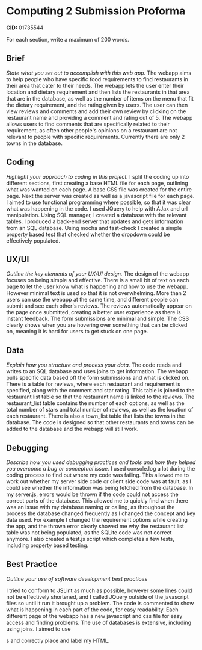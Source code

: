 # Computing 2 Submission Proforma

**CID:** 01735544

For each section, write a maximum of 200 words.

## Brief
*State what you set out to accomplish with this web app.*
The webapp aims to help people who have specific food requirements to find restaurants in their area that cater to their needs.
The webapp lets the user enter their location and dietary requirement and then lists the restaurants in that area that are in the database, as well as the number of items on the menu that fit the dietary requirement, and the rating given by users. The user can then view reviews and comments and add their own review by clicking on the restaurant name and providing a comment and rating out of 5. The webapp allows users to find comments that are specifically related to their requirement, as often other people's opinions on a restaurant are not relevant to people with specific requirements. Currently there are only 2 towns in the database.

## Coding
*Highlight your approach to coding in this project.*
I split the coding up into different sections, first creating a base HTML file for each page, outlining what was wanted on each page. A base CSS file was created for the entire page. Next the server was created as well as a javascript file for each page. I aimed to use functional programming where possible, so that it was clear what was happening in the code. I used JQuery to help with AJax and url manipulation. Using SQL manager, I created a database with the relevant tables. I produced a back-end server that updates and gets information from an SQL database. Using mocha and fast-check I created a simple property based test that checked whether the dropdown could be effectively populated.

## UX/UI
*Outline the key elements of your UX/UI design.*
The design of the webapp focuses on being simple and effective. There is a small bit of text on each page to let the user know what is happening and how to use the webapp. However minimal text is used so that it is not overwhelming. More than 2 users can use the webapp at the same time, and different people can submit and see each other's reviews. The reviews automatically appear on the page once submitted, creating a better user experience as there is instant feedback. The form submissions are minimal and simple. The CSS clearly shows when you are hovering over something that can be clicked on, meaning it is hard for users to get stuck on one page.

## Data
*Explain how you structure and process your data.*
The code reads and writes to an SQL database and uses joins to get information. The webapp pulls specific data based off the form submissions and what is clicked on. There is a table for reviews, where each restaurant and requirement is specified, along with the comment and star rating. This table is joined to the restaurant list table so that the restaurant name is linked to the reviews. The restaurant_list table contains the number of each options, as well as the total number of stars and total number of reviews, as well as the location of each restaurant. There is also a town_list table that lists the towns in the database. The code is designed so that other restaurants and towns can be added to the database and the webapp will still work.

## Debugging
*Describe how you used debugging practices and tools and how they helped you overcome a bug or conceptual issue.*
I used console.log a lot during the coding process to find out where my code was failing. This allowed me to work out whether my server side code or client side code was at fault, as I could see whether the information was being fetched from the database. In my server.js, errors would be thrown if the code could not access the correct parts of the database. This allowed me to quickly find when there was an issue with my database naming or calling, as throughout the process the database changed frequently as I changed the concept and key data used. For example I changed the requirement options while creating the app, and the thrown error clearly showed me why the restaurant list table was not being populated, as the SQLite code was not correct anymore. I also created a test.js script which completes a few tests, including property based testing.

## Best Practice
*Outline your use of software development best practices*

I tried to conform to JSLint as much as possible, however some lines could not be effectively shortened, and I called JQuery outside of the javascript files so until it run it brought up a problem. The code is commented to show what is happening in each part of the code, for easy readability. Each different page of the webapp has a new javascript and css file for easy access and finding problems. The use of databases is extensive, including using joins. I aimed to use <div>s and correctly place and label my HTML.
